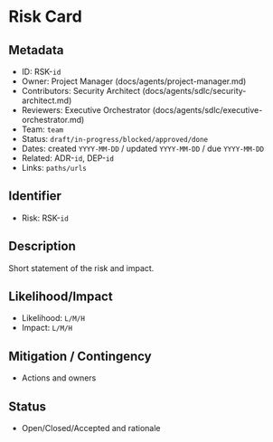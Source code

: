 # Risk Card

## Metadata

- ID: RSK-`id`
- Owner: Project Manager (docs/agents/project-manager.md)
- Contributors: Security Architect (docs/agents/sdlc/security-architect.md)
- Reviewers: Executive Orchestrator (docs/agents/sdlc/executive-orchestrator.md)
- Team: `team`
- Status: `draft/in-progress/blocked/approved/done`
- Dates: created `YYYY-MM-DD` / updated `YYYY-MM-DD` / due `YYYY-MM-DD`
- Related: ADR-`id`, DEP-`id`
- Links: `paths/urls`

## Identifier

- Risk: RSK-`id`

## Description

Short statement of the risk and impact.

## Likelihood/Impact

- Likelihood: `L/M/H`
- Impact: `L/M/H`

## Mitigation / Contingency

- Actions and owners

## Status

- Open/Closed/Accepted and rationale
